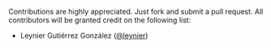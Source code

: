 Contributions are highly appreciated. Just fork and submit a pull request. All contributors will be granted credit on the following list:

* Leynier Gutiérrez González ([@leynier](https://github.com/leynier))
